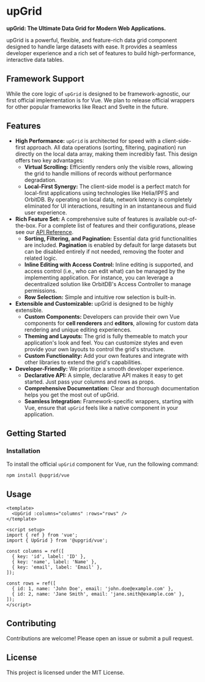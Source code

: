 # upGrid

**upGrid: The Ultimate Data Grid for Modern Web Applications.**

upGrid is a powerful, flexible, and feature-rich data grid component designed to handle large datasets with ease. It provides a seamless developer experience and a rich set of features to build high-performance, interactive data tables.

## Framework Support

While the core logic of `upGrid` is designed to be framework-agnostic, our first official implementation is for Vue. We plan to release official wrappers for other popular frameworks like React and Svelte in the future.

## Features

*   **High Performance:** `upGrid` is architected for speed with a client-side-first approach. All data operations (sorting, filtering, pagination) run directly on the local data array, making them incredibly fast. This design offers two key advantages:
    *   **Virtual Scrolling:** Efficiently renders only the visible rows, allowing the grid to handle millions of records without performance degradation.
    *   **Local-First Synergy:** The client-side model is a perfect match for local-first applications using technologies like Helia/IPFS and OrbitDB. By operating on local data, network latency is completely eliminated for UI interactions, resulting in an instantaneous and fluid user experience.
*   **Rich Feature Set:** A comprehensive suite of features is available out-of-the-box. For a complete list of features and their configurations, please see our [API Reference](./docs/upgrid-api.md).
    *   **Sorting, Filtering, and Pagination:** Essential data grid functionalities are included. **Pagination** is enabled by default for large datasets but can be disabled entirely if not needed, removing the footer and related logic.
    *   **Inline Editing with Access Control:** Inline editing is supported, and access control (i.e., who can edit what) can be managed by the implementing application. For instance, you can leverage a decentralized solution like OrbitDB's Access Controller to manage permissions.
    *   **Row Selection:** Simple and intuitive row selection is built-in.
*   **Extensible and Customizable:** upGrid is designed to be highly extensible.
    *   **Custom Components:** Developers can provide their own Vue components for **cell renderers** and **editors**, allowing for custom data rendering and unique editing experiences.
    *   **Theming and Layouts:** The grid is fully themeable to match your application's look and feel. You can customize styles and even provide your own layouts to control the grid's structure.
    *   **Custom Functionality:** Add your own features and integrate with other libraries to extend the grid's capabilities.
*   **Developer-Friendly:** We prioritize a smooth developer experience.
    *   **Declarative API:** A simple, declarative API makes it easy to get started. Just pass your columns and rows as props.
    *   **Comprehensive Documentation:** Clear and thorough documentation helps you get the most out of upGrid.
    *   **Seamless Integration:** Framework-specific wrappers, starting with Vue, ensure that `upGrid` feels like a native component in your application.

## Getting Started

### Installation

To install the official `upGrid` component for Vue, run the following command:

`npm install @upgrid/vue`

## Usage

```vue
<template>
  <UpGrid :columns="columns" :rows="rows" />
</template>

<script setup>
import { ref } from 'vue';
import { UpGrid } from '@upgrid/vue';

const columns = ref([
  { key: 'id', label: 'ID' },
  { key: 'name', label: 'Name' },
  { key: 'email', label: 'Email' },
]);

const rows = ref([
  { id: 1, name: 'John Doe', email: 'john.doe@example.com' },
  { id: 2, name: 'Jane Smith', email: 'jane.smith@example.com' },
]);
</script>
```

## Contributing

Contributions are welcome! Please open an issue or submit a pull request.

## License

This project is licensed under the MIT License.